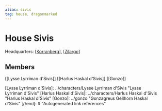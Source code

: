 ```yaml
---
alias: sivis
tag: house, dragonmarked
---
```

# House Sivis
Headquarters: [[Korranberg]], [[Zilargo]]

## Members
[[Lysse Lyrriman d'Sivis]]
[[Harlus Haskal d'Sivis]]
[[Gonzo]]

[//begin]: # "Autogenerated link references for markdown compatibility"
[Korranberg]: ../locations/Cities/Korranberg "Korranberg"
[Zilargo]: ../nations/Zilargo "Zilargo"
[Lysse Lyrriman d'Sivis]: ../characters/Lysse Lyrriman d'Sivis "Lysse Lyrriman d'Sivis"
[Harlus Haskal d'Sivis]: ../characters/Harlus Haskal d'Sivis "Harlus Haskal d'Sivis"
[Gonzo]: ../gonzo "Gonzagreus Gellhorn Haskal d'Sivis"
[//end]: # "Autogenerated link references"